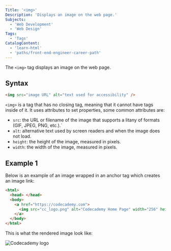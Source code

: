 ```yaml
---
Title: '<img>'
Description: 'Displays an image on the web page.'
Subjects:
  - 'Web Development'
  - 'Web Design'
Tags:
  - 'Tags'
CatalogContent:
  - 'learn-html'
  - 'paths/front-end-engineer-career-path'
---
```


The `<img>` tag displays an image on the web page.

## Syntax

```html
<img src="image URL" alt="text used for accessibility" />
```

`<img>` is a tag that has no closing tag, meaning that it cannot have tags inside of it. It uses attributes to set properties, some common attributes are:

- `src`: the URL or filename of the image that supports a litany of formats (GIF, JPEG, PNG, etc.).`
- `alt`: alternative text used by screen readers and when the image does not load.
- `height`: the height of the image, measured in pixels.
- `width`: the width of the image, measured in pixels.

## Example 1

Below is an example of an image wrapped in an anchor tag which creates an image link:

```html
<html>
  <head> </head>
  <body>
    <a href="https://codecademy.com">
      <img src="cc_logo.png" alt="Codecademy Home Page" width="256" height="64" />
    </a>
  </body>
</html>
```
This is what the rendered image look like:

![Codecademy logo](https://raw.githubusercontent.com/Codecademy/docs/main/media/cc_logo.png)
